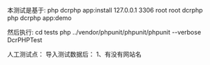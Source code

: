 本测试是基于:
php dcrphp app:install 127.0.0.1 3306 root root dcrphp  
php dcrphp app:demo  

然后执行:
cd tests
php ../vendor/phpunit/phpunit/phpunit --verbose DcrPHPTest

人工测试点：
导入测试数据后：
1、有没有网站名